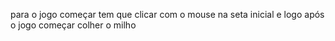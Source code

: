 para o jogo começar tem que clicar com o mouse na seta inicial e logo após o jogo começar colher o milho 
